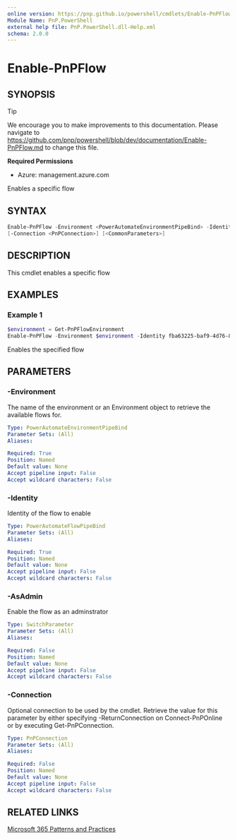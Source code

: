 ```yaml
---
online version: https://pnp.github.io/powershell/cmdlets/Enable-PnPFlow.html
Module Name: PnP.PowerShell
external help file: PnP.PowerShell.dll-Help.xml
schema: 2.0.0
---
```

  
# Enable-PnPFlow

## SYNOPSIS

> [!TIP]
> We encourage you to make improvements to this documentation. Please navigate to https://github.com/pnp/powershell/blob/dev/documentation/Enable-PnPFlow.md to change this file.


**Required Permissions**

* Azure: management.azure.com

Enables a specific flow

## SYNTAX

```powershell
Enable-PnPFlow -Environment <PowerAutomateEnvironmentPipeBind> -Identity <PowerAutomateFlowPipeBind> [-AsAdmin] 
[-Connection <PnPConnection>] [<CommonParameters>]
```

## DESCRIPTION
This cmdlet enables a specific flow

## EXAMPLES

### Example 1
```powershell
$environment = Get-PnPFlowEnvironment
Enable-PnPFlow -Environment $environment -Identity fba63225-baf9-4d76-86a1-1b42c917a182
```

Enables the specified flow

## PARAMETERS

### -Environment
The name of the environment or an Environment object to retrieve the available flows for.

```yaml
Type: PowerAutomateEnvironmentPipeBind
Parameter Sets: (All)
Aliases:

Required: True
Position: Named
Default value: None
Accept pipeline input: False
Accept wildcard characters: False
```

### -Identity
Identity of the flow to enable

```yaml
Type: PowerAutomateFlowPipeBind
Parameter Sets: (All)
Aliases:

Required: True
Position: Named
Default value: None
Accept pipeline input: False
Accept wildcard characters: False
```

### -AsAdmin
Enable the flow as an adminstrator

```yaml
Type: SwitchParameter
Parameter Sets: (All)
Aliases:

Required: False
Position: Named
Default value: None
Accept pipeline input: False
Accept wildcard characters: False
```

### -Connection
Optional connection to be used by the cmdlet.
Retrieve the value for this parameter by either specifying -ReturnConnection on Connect-PnPOnline or by executing Get-PnPConnection.

```yaml
Type: PnPConnection
Parameter Sets: (All)
Aliases:

Required: False
Position: Named
Default value: None
Accept pipeline input: False
Accept wildcard characters: False
```




## RELATED LINKS

[Microsoft 365 Patterns and Practices](https://aka.ms/m365pnp)


